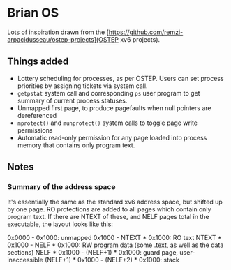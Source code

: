 # Brian OS

Lots of inspiration drawn from the [https://github.com/remzi-arpacidusseau/ostep-projects](OSTEP xv6 projects).

## Things added

* Lottery scheduling for processes, as per OSTEP. Users can set process priorities by assigning tickets via system call.
* `getpstat` system call and corresponding `ps` user program to get summary of current process statuses.
* Unmapped first page, to produce pagefaults when null pointers are dereferenced
* `mprotect()` and `munprotect()` system calls to toggle page write permissions
* Automatic read-only permission for any page loaded into process memory that contains only program text.

## Notes

### Summary of the address space

It's essentially the same as the standard xv6 address space, but shifted up by one page. RO protections are added to all pages which contain only program text. If there are NTEXT of these, and NELF pages total in the executable, the layout looks like this:

0x0000 - 0x1000: unmapped
0x1000 - NTEXT * 0x1000: RO text
NTEXT * 0x1000 - NELF * 0x1000: RW program data (some .text, as well as the data sections)
NELF * 0x1000 - (NELF+1) * 0x1000: guard page, user-inaccessible
(NELF+1) * 0x1000 - (NELF+2) * 0x1000: stack